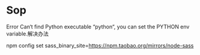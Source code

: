 # Sop




Error Can‘t find Python executable “python“, you can set the PYTHON env variable.解决办法



npm config set sass_binary_site=https://npm.taobao.org/mirrors/node-sass 

